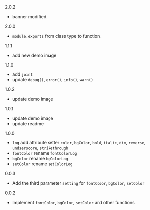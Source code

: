 2.0.2
- banner modified.

2.0.0
- `module.exports` from class type to function.

1.1.1
- add new demo image

1.1.0
- add `joint`
- update `debug()`, `error()`, `info()`, `warn()`

1.0.2
- update demo image

1.0.1
- update demo image
- update readme

1.0.0
- `log` add attribute setter `color`, `bgColor`, `bold`, `italic`, `dim`, `reverse`, `undserscore`, `strikethrough`
- `fontColor` rename `fontColorLog`
- `bgColor` rename `bgColorLog`
- `setColor` rename `setColorLog`

0.0.3
- Add the third parameter `setting` for `fontColor`, `bgColor`, `setColor`

0.0.2
- Implement `fontColor`, `bgColor`, `setColor` and other functions
